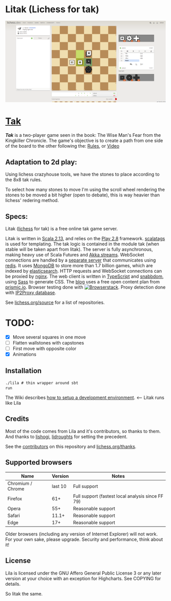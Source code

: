 # Litak (Lichess for tak)

<img src="./img/gameplay.png" alt="Lichess homepage" title="Lichess comes with light and dark theme, this screenshot shows both." />

# [Tak](https://en.wikipedia.org/wiki/Tak_(game))

***Tak*** is a two-player game seen in the book: The Wise Man's Fear from the Kingkiller Chronicle. The game's objective is to create a path from one side of the board to the other following the: [Rules](https://cheapass.com/wp-content/uploads/2016/07/Tak-Beta-Rules.pdf), or [Video](https://www.youtube.com/watch?v=iEXkpS-Q9dI)

## Adaptation to 2d play:

Using lichess crazyhouse tools, we have the stones to place according to the 8x8 tak rules. 

To select how many stones to move I'm using the scroll wheel rendering the stones to be moved a bit higher (open to debate), this is way heavier than lichess' redering method. 

## Specs:

Litak ([lichess](https://github.com/ornicar/lila) for tak) is a free online tak game server.

Litak is written in [Scala 2.13](https://www.scala-lang.org/),
and relies on the [Play 2.8](https://www.playframework.com/) framework.
[scalatags](https://www.lihaoyi.com/scalatags/) is used for templating.
The tak logic is contained in the module tak (when stable will be taken apart from litak).
The server is fully asynchronous, making heavy use of Scala Futures and [Akka streams](https://akka.io).
WebSocket connections are handled by a [separate server](https://github.com/ulince/litak-ws) that communicates using [redis](https://redis.io/).
It uses [MongoDB](https://mongodb.org) to store more than 1.7 billion games, which are indexed by [elasticsearch](https://github.com/elastic/elasticsearch).
HTTP requests and WebSocket connections can be proxied by [nginx](https://nginx.org).
The web client is written in [TypeScript](https://www.typescriptlang.org/) and [snabbdom](https://github.com/snabbdom/snabbdom), using [Sass](https://sass-lang.com/) to generate CSS.
The [blog](https://lichess.org/blog) uses a free open content plan from [prismic.io](https://prismic.io).
Browser testing done with [![Browserstack](https://raw.githubusercontent.com/ornicar/lila/master/public/images/browserstack.png)](https://www.browserstack.com).
Proxy detection done with [IP2Proxy database](https://www.ip2location.com/database/ip2proxy).

See [lichess.org/source](https://lichess.org/source) for a list of repositories.

# TODO:

- [x] Move several squares in one move
- [ ] Flatten wallstones with capstones
- [ ] First move with opposite color
- [x] Animations

## Installation

```
./lila # thin wrapper around sbt
run
```

The Wiki describes [how to setup a development environment](https://github.com/ornicar/lila/wiki/Lichess-Development-Onboarding). <-- Litak runs like Lila

## Credits

Most of the code comes from Lila and it's contributors, so thanks to them. And thanks to [lishogi](https://github.com/WandererXII/lishogi), [lidroughts](https://github.com/RoepStoep/lidraughts) for setting the precedent.

See the [contributors](https://github.com/ornicar/lila/graphs/contributors) on this repository and [lichess.org/thanks](https://lichess.org/thanks).

## Supported browsers

| Name              | Version | Notes                                             |
| ----------------- | ------- | ------------------------------------------------- |
| Chromium / Chrome | last 10 | Full support                                      |
| Firefox           | 61+     | Full support (fastest local analysis since FF 79) |
| Opera             | 55+     | Reasonable support                                |
| Safari            | 11.1+   | Reasonable support                                |
| Edge              | 17+     | Reasonable support                                |

Older browsers (including any version of Internet Explorer) will not work.
For your own sake, please upgrade. Security and performance, think about it!

## License

Lila is licensed under the GNU Affero General Public License 3 or any later
version at your choice with an exception for Highcharts. See COPYING for
details.

So litak the same.